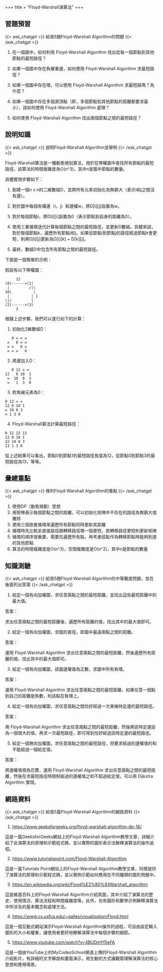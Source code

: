 +++
title = "Floyd-Warshall演算法"
+++
## 習題預習
{{< ask_chatgpt >}}
給我5題Floyd-Warshall Algorithm的問題
{{< /ask_chatgpt >}}



1. 在一個圖中，如何利用 Floyd-Warshall Algorithm 找出從每一個節點到其他節點的最短路徑？

2. 如果一個圖中存在負權重邊，如何使用 Floyd-Warshall Algorithm 求最短路徑？

3. 如果一個圖中存在環，可以使用 Floyd-Warshall Algorithm 求最短路嗎？為什麼？

4. 如果一個圖中存在多個源頂點（即，多個節點到其他節點的距離都要求最小），該如何使用 Floyd-Warshall Algorithm 處理？

5. 如何使用 Floyd-Warshall Algorithm 找出兩個節點之間的最短路徑？   

## 說明知識
{{< ask_chatgpt >}}
說明Floyd-Warshall Algorithm並舉例
{{< /ask_chatgpt >}}



Floyd-Warshall算法是一種動態規划算法，用於在帶權圖中查找所有節點的最短路徑。該算法的時間複雜度為O(n^3)，其中n是圖中節點的數量。

具體實現步驟如下：

1. 創建一個n x n的二維數組D，並將所有元素初始化為無窮大（表示i和j之間沒有邊）。

2. 對於圖中每個有權邊（i，j）和邊權w，將D[i][j]設置為w。

3. 對於每個節點i，將D[i][i]設置為0（表示節點到自身的距離為0）。

4. 使用三重循環迭代計算每個節點之間的最短路徑，並更新D數組。具體來說，對於每個節點k，遍歷所有節點i和j，如果從節點i到節點j的路徑經過節點k會更短，則將D[i][j]更新為D[i][k] + D[k][j]。

5. 最終，數組D中包含所有節點之間的最短路徑。

下面是一個簡單的示例：

假設有以下帶權圖：

```
     12
(0)------>(1)
 |         /|\
10|          |
 |          | 1
\|/         |
(2)------>(3)
     3
```

根據上述步驟，我們可以進行如下的計算：

1. 初始化2維數組D：
```
   0 ∞ ∞ ∞
 ∞   0 ∞ ∞
 ∞ ∞   0 ∞
 ∞ ∞ ∞   0
```

2. 將邊加入D：
```
   0 12 ∞ ∞
12   0 10  1
 ∞  10  0  3
 ∞   1  3  0
```

3. 對角線元素為0：
```
0 12 ∞ ∞
12 0 10 1
∞ 10 0 3
∞ 1 3 0
```

4. Floyd-Warshall算法計算最短路徑：
```
0 12 22 13
12 0 10 1
22 10 0 3
13 1 3 0
```

從上述結果可以看出，節點0到節點1的最短路徑長度為12，從節點0到節點3的最短路徑為13，等等。   

## 彙總重點
{{< ask_chatgpt >}}
條列Floyd-Warshall Algorithm的重點
{{< /ask_chatgpt >}}



1. 使用DP（動態規劃）思想
2. 用矩陣表示每個節點之間的距離，可以初始化矩陣中不存在的路徑為無窮大或撇除
3. 使用三個嵌套循環來遍歷所有節點同時更新其距離
4. 循環時先比較走直接路徑跟轉移路徑哪一個更短，若轉移路徑更短則更新矩陣
5. 循環的順序很重要，需要先遍歷所有點，再考慮該點作為轉移節點時能夠到達的其他節點
6. 算法的時間複雜度是O(n^3)，空間複雜度是O(n^2)，其中n是節點的數量   

## 知識測驗
{{< ask_chatgpt >}}
給我5題Floyd-Warshall Algorithm的中等難度問題，並在後面列出答案
{{< /ask_chatgpt >}}



1. 給定一個有向加權圖，求任意兩點之間的最短距離，並找出這些最短距離中的最大值。

答案：

求出任意兩點之間的最短距離後，遍歷所有距離的值，找出其中的最大值即可。

2. 給定一個有向加權圖，求圖的直徑，即圖中最遠兩點之間的距離。

答案：

運用 Floyd-Warshall Algorithm 求出任意兩點之間的最短距離，然後遍歷所有距離的值，找出其中的最大值即可。

3. 給定一個有向加權圖，該圖邊權值為正數，求圖中所有負環。

答案：

運用 Floyd-Warshall Algorithm 求出任意兩點之間的最短距離，如果任意一個點到自己的距離是負數，則該點在負環上。

4. 給定一個有向加權圖，求任意兩點之間恰好經過一次某條特定邊的最短路徑。

答案：

用 Floyd-Warshall Algorithm 求出任意兩點之間的最短距離，然後將該特定邊設為一個很大的值，再求一次最短路徑，即可得到恰好經過該特定邊的最短路徑。

5. 給定一個無向加權圖，求任意兩點之間的最短路徑，但要求經過的邊權值的和不能超過一個給定值。

答案：

將邊權值視為花費，運用 Floyd-Warshall Algorithm 求出任意兩點之間的最短距離，然後在求最短路徑時限制經過的邊權值之和不超過給定值，可以用 Dijkstra Algorithm 實現。   

## 網路資料
{{< ask_chatgpt >}}
給我5篇Floyd-Warshall Algorithm的網路資料
{{< /ask_chatgpt >}}



1. https://www.geeksforgeeks.org/floyd-warshall-algorithm-dp-16/

這是一篇GeeksforGeeks網站上的Floyd-Warshall Algorithm教學文章，詳細介紹了此演算法的原理和示範程式碼，並以實際的圖形表示法解釋演算法的操作過程。

2. https://www.tutorialspoint.com/Floyd-Warshall-Algorithm

這是一篇Tutorials Point網站上的Floyd-Warshall Algorithm教學文章，同樣提供了演算法的原理和示範程式碼，並以實例示範如何應用在不同種類的圖形問題中。

3. https://en.wikipedia.org/wiki/Floyd%E2%80%93Warshall_algorithm

這是維基百科上的Floyd-Warshall Algorithm介紹頁面，其中介紹了演算法的歷史、使用情況、算法流程和時間複雜度等。此外，也有圖形和數學示例解釋演算法中所涉及的基本概念和處理方法。

4. https://www.cs.usfca.edu/~galles/visualization/Floyd.html

這是一個互動式網站演示Floyd-Warshall Algorithm操作的過程，可自由設定輸入圖形的大小和權重，讓使用者更好地瞭解演算法中每個步驟的細節。

5. https://www.youtube.com/watch?v=4BUDmYf5eFA

這是一個由YouTube上的MyCodesSchool頻道上傳的Floyd-Warshall Algorithm介紹影片，有詳細的文字解說和畫面演示，用生動的方式讓觀眾理解演算法的核心思想和應用場景。   

